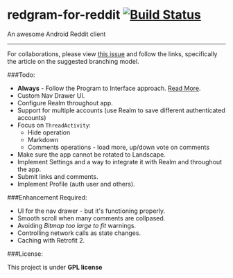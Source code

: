# redgram-for-reddit [![Build Status](https://travis-ci.org/Redgram/redgram-for-reddit.svg?branch=dev)](https://travis-ci.org/Redgram/redgram-for-reddit)
An awesome Android Reddit client

--------------

For collaborations, please view [this issue](https://github.com/Redgram/redgram-for-reddit/issues/1) and follow the links, specifically the article on the suggested branching model.

###Todo:

- **Always** - Follow the Program to Interface approach. [Read More](http://stackoverflow.com/questions/383947/what-does-it-mean-to-program-to-an-interface).
- Custom Nav Drawer UI.
- Configure Realm throughout app.
- Support for multiple accounts (use Realm to save different authenticated accounts)
- Focus on `ThreadActivity`:
	- Hide operation
	- Markdown
	- Comments operations - load more, up/down vote on comments
- Make sure the app cannot be rotated to Landscape.
- Implement Settings and a way to integrate it with Realm and throughout the app.
- Submit links and comments.
- Implement Profile (auth user and others). 

###Enhancement Required:

- UI for the nav drawer - but it's functioning properly.
- Smooth scroll when many comments are collpased.
- Avoiding *Bitmap too large to fit* warnings.
- Controlling network calls as state changes.
- Caching with Retrofit 2.

###License:

This project is under **GPL license**
